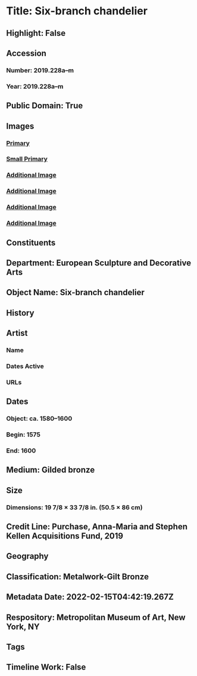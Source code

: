 # Title: Six-branch chandelier
## Highlight: False
## Accession
### Number: 2019.228a–m
### Year: 2019.228a–m
## Public Domain: True
## Images
### [Primary](https://images.metmuseum.org/CRDImages/es/original/DP-19686-007.jpg)
### [Small Primary](https://images.metmuseum.org/CRDImages/es/web-large/DP-19686-007.jpg)
### [Additional Image](https://images.metmuseum.org/CRDImages/es/original/DP-19686-008.jpg)
### [Additional Image](https://images.metmuseum.org/CRDImages/es/original/DP-19686-009.jpg)
### [Additional Image](https://images.metmuseum.org/CRDImages/es/original/DP-19686-136.jpg)
### [Additional Image](https://images.metmuseum.org/CRDImages/es/original/DP-19686-135.jpg)
## Constituents
## Department: European Sculpture and Decorative Arts
## Object Name: Six-branch chandelier
## History
## Artist
### Name
### Dates Active
### URLs
## Dates
### Object: ca. 1580–1600
### Begin: 1575
### End: 1600
## Medium: Gilded bronze
## Size
### Dimensions: 19 7/8 × 33 7/8 in. (50.5 × 86 cm)
## Credit Line: Purchase, Anna-Maria and Stephen Kellen Acquisitions Fund, 2019
## Geography
## Classification: Metalwork-Gilt Bronze
## Metadata Date: 2022-02-15T04:42:19.267Z
## Respository: Metropolitan Museum of Art, New York, NY
## Tags
## Timeline Work: False
